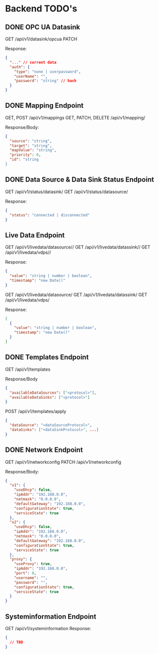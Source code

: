 # Backend TODO's

## DONE OPC UA Datasink

GET /api/v1/datasink/opcua
PATCH

Response:

```json
{
  "..." // current data
  "auth": {
    "type": "none | userpassword",
    "userName": "",
    "password": "string" // hash
  }
}
```

## DONE Mapping Endpoint

GET, POST /api/v1/mappings
GET, PATCH, DELETE /api/v1/mapping/<id>

Response/Body:

```json
{
  "source": "string",
  "target": "string",
  "mapValue": "string",
  "priority": 0,
  "id": "string
}
```

## DONE Data Source & Data Sink Status Endpoint

GET /api/v1/status/datasink/<protocol>
GET /api/v1/status/datasource/<protocol>

Response:

```json
{
  "status": "connected | disconnected"
}
```

## Live Data Endpoint

GET /api/v1/livedata/datasource/<protocol>/<dataPointId>
GET /api/v1/livedata/datassink/<protocol>/<dataPointId>
GET /api/v1/livedata/vdps/<protocol>/<dataPointId>

Response:

```json
{
  "value": "string | number | boolean",
  "timestamp": "new Date()"
}
```

GET /api/v1/livedata/datasource/<protocol>
GET /api/v1/livedata/datassink/<protocol>
GET /api/v1/livedata/vdps/<protocol>

Response:

```json
[
  {
    "value": "string | number | boolean",
    "timestamp": "new Date()"
  }
]
```

## DONE Templates Endpoint

GET /api/v1/templates

Response/Body

```json
{
  "availableDataSources": ["<protocol>"],
  "availableDataSinks": ["<protocol>"]
}
```

POST /api/v1/templates/apply

```json
{
  "dataSource": "<dataSourceProtocol>",
  "dataSinks": ["<dataSinkProtocol>", ...]
}
```

## DONE Network Endpoint

GET /api/v1/networkconfig
PATCH /api/v1/networkconfig

Response/Body:

```json
{
  "x1": {
    "useDhcp": false,
    "ipAddr": "192.168.0.0",
    "netmask": "0.0.0.0",
    "defaultGateway": "192.168.0.0",
    "configurationState": true,
    "serviceState": true
  },
  "x2": {
    "useDhcp": false,
    "ipAddr": "192.168.0.0",
    "netmask": "0.0.0.0",
    "defaultGateway": "192.168.0.0",
    "configurationState": true,
    "serviceState": true
  },
  "proxy": {
    "useProxy": true,
    "ipAddr": "192.168.0.0",
    "port": 0,
    "username": "",
    "password": "",
    "configurationState": true,
    "serviceState": true
  }
}
```

## Systeminformation Endpoint

GET /api/v1/systeminformation
Response:

```json
{
  // TBD
}
```
